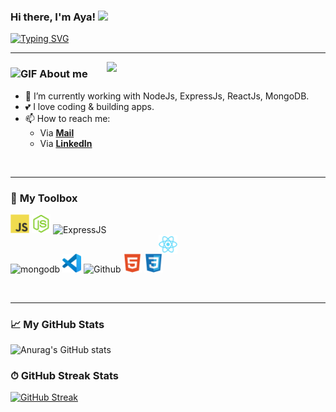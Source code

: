 ### Hi there, I'm Aya! <img src="https://media.giphy.com/media/hvRJCLFzcasrR4ia7z/giphy.gif" width="25">
[![Typing SVG](https://readme-typing-svg.demolab.com?font=Fira+Code&size=19&pause=1000&width=435&lines=A+Full+Stack+Developer)](https://git.io/typing-svg)
* * *

<img align='right' src="https://cdn.dribbble.com/users/2704414/screenshots/7466903/media/b08ab576316bd4582fef189f471cd9e5.gif" width="350">

 ### <img alt="GIF" src="https://github.com/SP-XD/SP-XD/blob/main/images/Developer.gif" width="25" /> **About me**
 
- 🔭 I’m currently working with NodeJs, ExpressJs, ReactJs, MongoDB.
- 💕 I love coding & building apps.
- 📫 How to reach me: 
    * Via [**Mail**](mailto:shiab.ayah@gmail.com)
    * Via [**LinkedIn**](https://www.linkedin.com/in/ayashiab/)

&nbsp;
&nbsp;
<hr/>


### 🧰 **My Toolbox**

<img  src="https://raw.githubusercontent.com/devicons/devicon/1119b9f84c0290e0f0b38982099a2bd027a48bf1/icons/javascript/javascript-original.svg" alt="JavaScript" width="30" height="30"/> <img  src="https://raw.githubusercontent.com/devicons/devicon/1119b9f84c0290e0f0b38982099a2bd027a48bf1/icons/nodejs/nodejs-plain.svg" alt="NodeJS" width="30" height="30"/> <img  src="https://github.com/CyrisXD/CyrisXD/raw/master/assets/ExpressJS.png" alt="ExpressJS" width="30" height="30"/> <img  src="https://raw.githubusercontent.com/devicons/devicon/1119b9f84c0290e0f0b38982099a2bd027a48bf1/icons/react/react-original.svg" alt="ReactJS" width="30" height="30" style="margin:0 auto; display:block;"/><img  src="https://g.foolcdn.com/art/companylogos/square/mdb.png" alt="mongodb" width="30" height="30"/> <img  src="https://raw.githubusercontent.com/devicons/devicon/1119b9f84c0290e0f0b38982099a2bd027a48bf1/icons/vscode/vscode-original.svg" alt="VSCode" width="30" height="30"/> <img  src="https://github.com/CyrisXD/CyrisXD/raw/master/assets/Github.png" alt="Github" width="30" height="30"/> <img  src="https://raw.githubusercontent.com/devicons/devicon/1119b9f84c0290e0f0b38982099a2bd027a48bf1/icons/html5/html5-plain.svg" alt="HTML5" width="30" height="30"/> <img  src="https://raw.githubusercontent.com/devicons/devicon/1119b9f84c0290e0f0b38982099a2bd027a48bf1/icons/css3/css3-original.svg" alt="CSS3" width="30" height="30"/>
 
&nbsp;
* * *


### 📈 **My GitHub Stats**

 ![Anurag's GitHub stats](https://github-readme-stats.vercel.app/api?username=AyaShiab)
 
 

 ### ⏱ **GitHub Streak Stats**
 [![GitHub Streak](https://streak-stats.demolab.com/?user=AyaShiab)](https://git.io/streak-stats)
  
  
  
 



 
